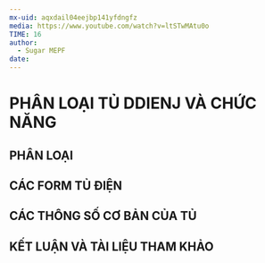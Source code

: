 ```yaml
---
mx-uid: aqxdail04eejbp141yfdngfz
media: https://www.youtube.com/watch?v=ltSTwMAtu0o
TIME: 16
author:
  - Sugar MEPF
date:
---
```

# PHÂN LOẠI TỦ DDIENJ VÀ CHỨC NĂNG

## PHÂN LOẠI
## CÁC FORM TỦ ĐIỆN

## CÁC THÔNG SỐ CƠ BẢN CỦA TỦ

## KẾT LUẬN VÀ TÀI LIỆU THAM KHẢO